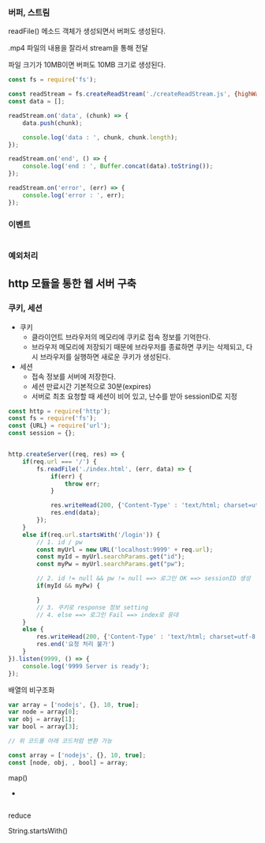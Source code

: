### 버퍼, 스트림

readFile() 메소드 객체가 생성되면서 버퍼도 생성된다. 

.mp4 파일의 내용을 잘라서 stream을 통해 전달

파일 크기가 10MB이면 버퍼도 10MB 크기로 생성된다.

```javascript
const fs = require('fs');

const readStream = fs.createReadStream('./createReadStream.js', {highWaterMark : 16});
const data = [];

readStream.on('data', (chunk) => {
    data.push(chunk);

    console.log('data : ', chunk, chunk.length);
});

readStream.on('end', () => {
    console.log('end : ', Buffer.concat(data).toString());
});

readStream.on('error', (err) => {
    console.log('error : ', err);
});
```



### 이벤트

```javascript

```



### 예외처리



## http 모듈을 통한 웹 서버 구축

### 쿠키, 세션

- 쿠키
  - 클라이언트 브라우저의 메모리에 쿠키로 접속 정보를 기억한다.
  - 브라우저 메모리에 저장되기 때문에 브라우저를 종료하면 쿠키는 삭제되고, 다시 브라우저를 실행하면 새로운 쿠키가 생성된다.
- 세션
  - 접속 정보를 서버에 저장한다.
  - 세션 만료시간 기본적으로 30분(expires)
  - 서버로 최초 요청할 때 세션이 비어 있고, 난수를 받아 sessionID로 지정

```javascript
const http = require('http');
const fs = require('fs');
const {URL} = require('url');
const session = {};


http.createServer((req, res) => {
    if(req.url === '/') {
        fs.readFile('./index.html', (err, data) => {
            if(err) {
                throw err;
            }

            res.writeHead(200, {'Content-Type' : 'text/html; charset=utf-8'});
            res.end(data);
        });
    }
    else if(req.url.startsWith('/login')) {
        // 1. id / pw
        const myUrl = new URL('localhost:9999' + req.url);
        const myId = myUrl.searchParams.get("id");
        const myPw = myUrl.searchParams.get("pw");

        // 2. id != null && pw != null ==> 로그인 OK ==> sessionID 생성
        if(myId && myPw) {

        }
        // 3. 쿠키로 response 정보 setting
        // 4. else ==> 로그인 Fail ==> index로 응대
    }
    else {
        res.writeHead(200, {'Content-Type' : 'text/html; charset=utf-8'});
        res.end('요청 처리 불가')
    }
}).listen(9999, () => {
    console.log('9999 Server is ready');
});
```





배열의 비구조화

```javascript
var array = ['nodejs', {}, 10, true];
var node = array[0];
var obj = array[1];
var bool = array[3];

// 위 코드를 아래 코드처럼 변환 가능

const array = ['nodejs', {}, 10, true];
const [node, obj, , bool] = array;
```



map()

- 

```

```





reduce





String.startsWith()